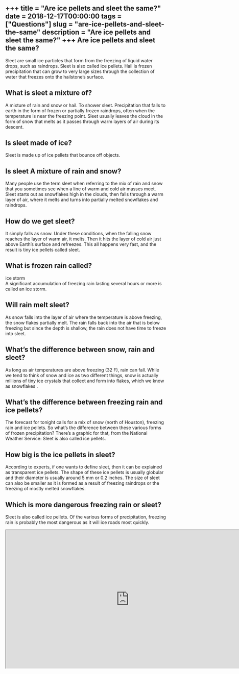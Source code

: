 +++
title = "Are ice pellets and sleet the same?"
date = 2018-12-17T00:00:00
tags = ["Questions"]
slug = "are-ice-pellets-and-sleet-the-same"
description = "Are ice pellets and sleet the same?"
+++
Are ice pellets and sleet the same?
-----------------------------------

Sleet are small ice particles that form from the freezing of liquid water drops, such as raindrops. Sleet is also called ice pellets. Hail is frozen precipitation that can grow to very large sizes through the collection of water that freezes onto the hailstone’s surface.

What is sleet a mixture of?
---------------------------

A mixture of rain and snow or hail. To shower sleet. Precipitation that falls to earth in the form of frozen or partially frozen raindrops, often when the temperature is near the freezing point. Sleet usually leaves the cloud in the form of snow that melts as it passes through warm layers of air during its descent.

Is sleet made of ice?
---------------------

Sleet is made up of ice pellets that bounce off objects.

Is sleet A mixture of rain and snow?
------------------------------------

Many people use the term sleet when referring to the mix of rain and snow that you sometimes see when a line of warm and cold air masses meet. Sleet starts out as snowflakes high in the clouds, then falls through a warm layer of air, where it melts and turns into partially melted snowflakes and raindrops.

How do we get sleet?
--------------------

It simply falls as snow. Under these conditions, when the falling snow reaches the layer of warm air, it melts. Then it hits the layer of cold air just above Earth’s surface and refreezes. This all happens very fast, and the result is tiny ice pellets called sleet.

What is frozen rain called?
---------------------------

ice storm  
A significant accumulation of freezing rain lasting several hours or more is called an ice storm.

Will rain melt sleet?
---------------------

As snow falls into the layer of air where the temperature is above freezing, the snow flakes partially melt. The rain falls back into the air that is below freezing but since the depth is shallow, the rain does not have time to freeze into sleet.

What’s the difference between snow, rain and sleet?
---------------------------------------------------

As long as air temperatures are above freezing (32 F), rain can fall. While we tend to think of snow and ice as two different things, snow is actually millions of tiny ice crystals that collect and form into flakes, which we know as snowflakes .

What’s the difference between freezing rain and ice pellets?
------------------------------------------------------------

The forecast for tonight calls for a mix of snow (north of Houston), freezing rain and ice pellets. So what’s the difference between these various forms of frozen precipitation? There’s a graphic for that, from the National Weather Service: Sleet is also called ice pellets.

How big is the ice pellets in sleet?
------------------------------------

According to experts, if one wants to define sleet, then it can be explained as transparent ice pellets. The shape of these ice pellets is usually globular and their diameter is usually around 5 mm or 0.2 inches. The size of sleet can also be smaller as it is formed as a result of freezing raindrops or the freezing of mostly melted snowflakes.

Which is more dangerous freezing rain or sleet?
-----------------------------------------------

Sleet is also called ice pellets. Of the various forms of precipitation, freezing rain is probably the most dangerous as it will ice roads most quickly.

<iframe allow="accelerometer; autoplay; clipboard-write; encrypted-media; gyroscope; picture-in-picture" allowfullscreen="" class="__youtube_prefs__  epyt-is-override  no-lazyload" data-no-lazy="1" data-origheight="433" data-origwidth="770" data-skipgform_ajax_framebjll="" height="433" id="_ytid_43027" loading="lazy" src="https://www.youtube.com/embed/5Efr4oLEjLQ?enablejsapi=1&autoplay=0&cc_load_policy=0&cc_lang_pref=&iv_load_policy=1&loop=0&modestbranding=0&rel=1&fs=1&playsinline=0&autohide=2&theme=dark&color=red&controls=1&" title="YouTube player" width="770"></iframe>